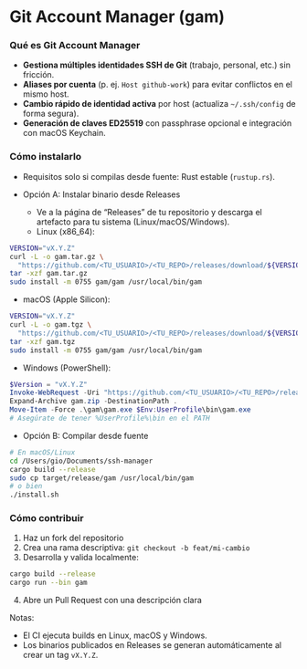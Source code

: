 # Git Account Manager (gam)

### Qué es Git Account Manager
- **Gestiona múltiples identidades SSH de Git** (trabajo, personal, etc.) sin fricción.
- **Aliases por cuenta** (p. ej. `Host github-work`) para evitar conflictos en el mismo host.
- **Cambio rápido de identidad activa** por host (actualiza `~/.ssh/config` de forma segura).
- **Generación de claves ED25519** con passphrase opcional e integración con macOS Keychain.

### Cómo instalarlo
- Requisitos solo si compilas desde fuente: Rust estable (`rustup.rs`).

- Opción A: Instalar binario desde Releases
  - Ve a la página de “Releases” de tu repositorio y descarga el artefacto para tu sistema (Linux/macOS/Windows).
  - Linux (x86_64):
```bash
VERSION="vX.Y.Z"
curl -L -o gam.tar.gz \
  "https://github.com/<TU_USUARIO>/<TU_REPO>/releases/download/${VERSION}/gam-${VERSION}-x86_64-unknown-linux-gnu.tar.gz"
tar -xzf gam.tar.gz
sudo install -m 0755 gam/gam /usr/local/bin/gam
```
  - macOS (Apple Silicon):
```bash
VERSION="vX.Y.Z"
curl -L -o gam.tgz \
  "https://github.com/<TU_USUARIO>/<TU_REPO>/releases/download/${VERSION}/gam-${VERSION}-aarch64-apple-darwin.tar.gz"
tar -xzf gam.tgz
sudo install -m 0755 gam/gam /usr/local/bin/gam
```
  - Windows (PowerShell):
```powershell
$Version = "vX.Y.Z"
Invoke-WebRequest -Uri "https://github.com/<TU_USUARIO>/<TU_REPO>/releases/download/$Version/gam-$Version-x86_64-pc-windows-msvc.zip" -OutFile gam.zip
Expand-Archive gam.zip -DestinationPath .
Move-Item -Force .\gam\gam.exe $Env:UserProfile\bin\gam.exe
# Asegúrate de tener %UserProfile%\bin en el PATH
```

- Opción B: Compilar desde fuente
```bash
# En macOS/Linux
cd /Users/gio/Documents/ssh-manager
cargo build --release
sudo cp target/release/gam /usr/local/bin/gam
# o bien
./install.sh
```

### Cómo contribuir
1) Haz un fork del repositorio
2) Crea una rama descriptiva: `git checkout -b feat/mi-cambio`
3) Desarrolla y valida localmente:
```bash
cargo build --release
cargo run --bin gam
```
4) Abre un Pull Request con una descripción clara

Notas:
- El CI ejecuta builds en Linux, macOS y Windows.
- Los binarios publicados en Releases se generan automáticamente al crear un tag `vX.Y.Z`.
